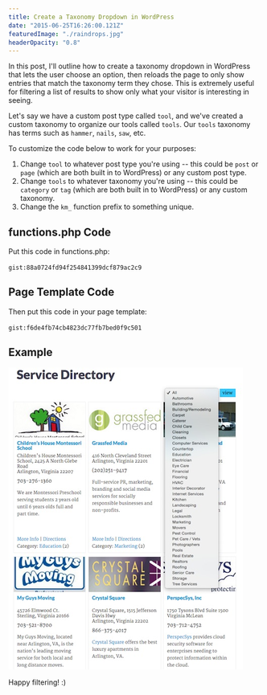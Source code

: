 ```yaml
---
title: Create a Taxonomy Dropdown in WordPress
date: "2015-06-25T16:26:00.121Z"
featuredImage: "./raindrops.jpg"
headerOpacity: "0.8"
---
```


In this post, I'll outline how to create a taxonomy dropdown in WordPress that lets the user choose an option, then reloads the page to only show entries that match the taxonomy term they chose. This is extremely useful for filtering a list of results to show only what your visitor is interesting in seeing.

Let's say we have a custom post type called `tool`, and we've created a custom taxonomy to organize our tools called `tools`. Our `tools` taxonomy has terms such as `hammer`, `nails`, `saw`, etc.

To customize the code below to work for your purposes:

1. Change `tool` to whatever post type you're using -- this could be `post` or `page` (which are both built in to WordPress) or any custom post type.
1. Change `tools` to whatever taxonomy you're using -- this could be `category` or `tag` (which are both built in to WordPress) or any custom taxonomy.
1. Change the `km_` function prefix to something unique.

## functions.php Code

Put this code in functions.php:

`gist:88a0724fd94f254841399dcf879ac2c9`

## Page Template Code

Then put this code in your page template:

`gist:f6de4fb74cb4823dc77fb7bed0f9c501`

## Example

![Taxonomy dropdown screenshot](./taxonomy-dropdown.jpg)

Happy filtering! :)
